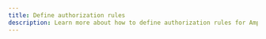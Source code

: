 ```yaml
---
title: Define authorization rules
description: Learn more about how to define authorization rules for Amplify's REST API capabilities
---
```


<inline-fragment platform="js" src="~/lib/restapi/fragments/js/authz.md"></inline-fragment>
<inline-fragment platform="ios" src="~/lib/restapi/fragments/native_common/authz/common.md"></inline-fragment>
<inline-fragment platform="android" src="~/lib/restapi/fragments/native_common/authz/common.md"></inline-fragment>
<inline-fragment platform="flutter" src="~/lib/restapi/fragments/flutter/authz.md"></inline-fragment>
